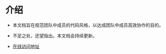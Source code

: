 # 介绍

- 本文档旨在规范团队中成员的代码风格，以达成团队中成员高效协作的目的。

- 不足之处，还望指出。本文档会持续更新。

- [在线访问地址](https://cumt-robin.github.io/FE-guide/)